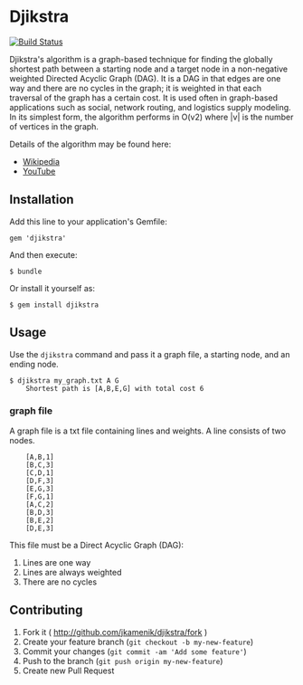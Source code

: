 # Djikstra

[![Build Status](https://travis-ci.org/jkamenik/djikstra.svg?branch=master)](https://travis-ci.org/jkamenik/djikstra)

Djikstra's algorithm is a graph-based technique for finding the globally shortest path between a starting node and a target node in a non-negative weighted Directed Acyclic Graph (DAG). It is a DAG in that edges are one way and there are no cycles in the graph; it is weighted in that each traversal of the graph has a certain cost. It is used often in graph-based applications such as social, network routing, and logistics supply modeling.
In its simplest form, the algorithm performs in O(v2) where |v| is the number of vertices in the graph.

Details of the algorithm may be found here:

* [Wikipedia](http://en.wikipedia.org/wiki/Dijkstra%27s_algorithm)
* [YouTube](http://www.youtube.com/watch?v=gdmfOwyQlcI)


## Installation

Add this line to your application's Gemfile:

    gem 'djikstra'

And then execute:

    $ bundle

Or install it yourself as:

    $ gem install djikstra

## Usage

Use the `djikstra` command and pass it a graph file, a starting node, and an ending node.

    $ djikstra my_graph.txt A G
		Shortest path is [A,B,E,G] with total cost 6

### graph file

A graph file is a txt file containing lines and weights.  A line consists of two nodes.

		[A,B,1]
		[B,C,3]
		[C,D,1]
		[D,F,3]
		[E,G,3]
		[F,G,1]
		[A,C,2]
		[B,D,3]
		[B,E,2]
		[D,E,3]

This file must be a Direct Acyclic Graph (DAG):

1. Lines are one way
1. Lines are always weighted
1. There are no cycles

## Contributing

1. Fork it ( http://github.com/jkamenik/djikstra/fork )
2. Create your feature branch (`git checkout -b my-new-feature`)
3. Commit your changes (`git commit -am 'Add some feature'`)
4. Push to the branch (`git push origin my-new-feature`)
5. Create new Pull Request
